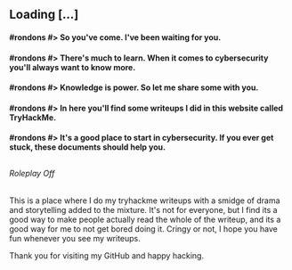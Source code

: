 ## Loading [...]

#### \#rondons \#> So you've come. I've been waiting for you.
#### \#rondons \#> There's much to learn. When it comes to cybersecurity you'll always want to know more.
#### \#rondons \#> Knowledge is power. So let me share some with you.

#### \#rondons \#> In here you'll find some writeups I did in this website called TryHackMe. 
#### \#rondons \#> It's a good place to start in cybersecurity. If you ever get stuck, these documents should help you.

## 
###### Roleplay Off

This is a place where I do my tryhackme writeups with a smidge of drama and storytelling added to the mixture. It's not for everyone, but I find its a good way to make people actually read the whole of the writeup, and its a good way for me to not get bored doing it. Cringy or not, I hope you have fun whenever you see my writeups.

Thank you for visiting my GitHub and happy hacking.
